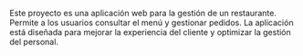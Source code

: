 Este proyecto es una aplicación web para la gestión de un restaurante. Permite a los usuarios consultar el menú y gestionar pedidos. La aplicación está diseñada para mejorar la experiencia del cliente y optimizar la gestión del personal.
